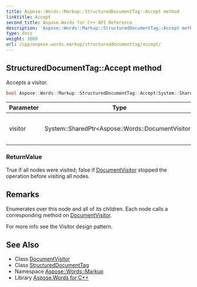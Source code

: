 ```yaml
---
title: Aspose::Words::Markup::StructuredDocumentTag::Accept method
linktitle: Accept
second_title: Aspose.Words for C++ API Reference
description: 'Aspose::Words::Markup::StructuredDocumentTag::Accept method. Accepts a visitor in C++.'
type: docs
weight: 3000
url: /cpp/aspose.words.markup/structureddocumenttag/accept/
---
```

## StructuredDocumentTag::Accept method


Accepts a visitor.

```cpp
bool Aspose::Words::Markup::StructuredDocumentTag::Accept(System::SharedPtr<Aspose::Words::DocumentVisitor> visitor) override
```


| Parameter | Type | Description |
| --- | --- | --- |
| visitor | System::SharedPtr\<Aspose::Words::DocumentVisitor\> | The visitor that will visit the nodes. |

### ReturnValue

True if all nodes were visited; false if [DocumentVisitor](../../../aspose.words/documentvisitor/) stopped the operation before visiting all nodes.
## Remarks


Enumerates over this node and all of its children. Each node calls a corresponding method on [DocumentVisitor](../../../aspose.words/documentvisitor/).

For more info see the Visitor design pattern.

## See Also

* Class [DocumentVisitor](../../../aspose.words/documentvisitor/)
* Class [StructuredDocumentTag](../)
* Namespace [Aspose::Words::Markup](../../)
* Library [Aspose.Words for C++](../../../)
